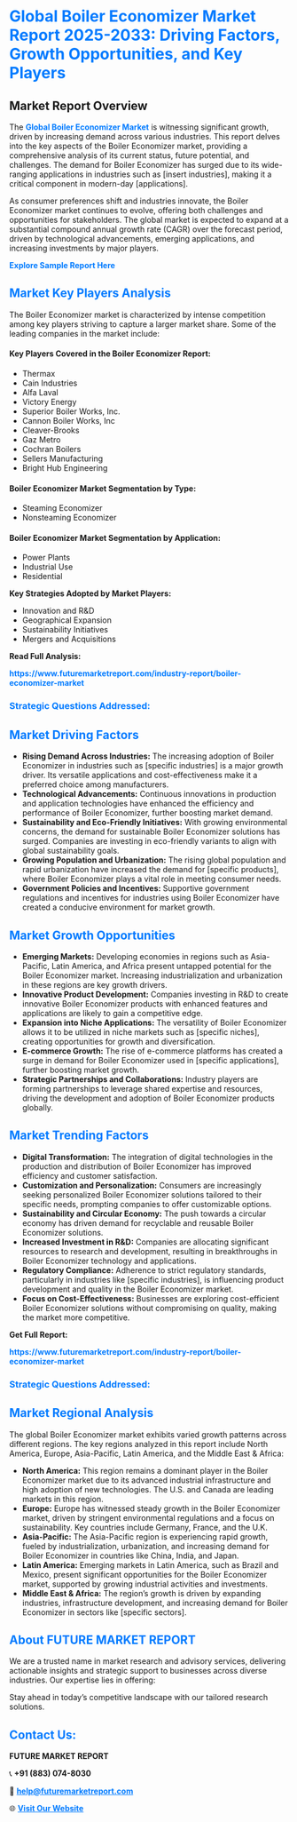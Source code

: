 <h1 style="color: #007BFF;">Global Boiler Economizer Market Report 2025-2033: Driving Factors, Growth Opportunities, and Key Players</h1>

<section id="overview">
<h2>Market Report Overview</h2>
<p>The <a href="https://www.futuremarketreport.com/industry-report/boiler-economizer-market" style="color: #007BFF; text-decoration: none;"><strong>Global Boiler Economizer Market</strong></a> is witnessing significant growth, driven by increasing demand across various industries. This report delves into the key aspects of the Boiler Economizer market, providing a comprehensive analysis of its current status, future potential, and challenges. The demand for Boiler Economizer has surged due to its wide-ranging applications in industries such as [insert industries], making it a critical component in modern-day [applications].</p>
<p>As consumer preferences shift and industries innovate, the Boiler Economizer market continues to evolve, offering both challenges and opportunities for stakeholders. The global market is expected to expand at a substantial compound annual growth rate (CAGR) over the forecast period, driven by technological advancements, emerging applications, and increasing investments by major players.</p>
</section>

<section id="overview">
<p><a href="https://www.futuremarketreport.com/request-sample/reportId=57529" style="color: #007BFF; text-decoration: none;"><strong>Explore Sample Report Here</strong></a></p>
</section>

<section id="key-players">
<h2 style="color: #007BFF;">Market Key Players Analysis</h2>
<p>The Boiler Economizer market is characterized by intense competition among key players striving to capture a larger market share. Some of the leading companies in the market include:</p>
<h4>Key Players Covered in the Boiler Economizer Report:</h4>
<ul><li>Thermax</li><li>Cain Industries</li><li>Alfa Laval</li><li>Victory Energy</li><li>Superior Boiler Works, Inc.</li><li>Cannon Boiler Works, Inc</li><li>Cleaver-Brooks</li><li>Gaz Metro</li><li>Cochran Boilers</li><li>Sellers Manufacturing</li><li>Bright Hub Engineering</li></ul>
<h4>Boiler Economizer Market Segmentation by Type:</h4>
<ul><li>Steaming Economizer</li><li>Nonsteaming Economizer</li></ul>

<h4>Boiler Economizer Market Segmentation by Application:</h4>
<ul><li>Power Plants</li><li>Industrial Use</li><li>Residential</li></ul>
<p><strong>Key Strategies Adopted by Market Players:</strong></p>
<ul>
<li>Innovation and R&D</li>
<li>Geographical Expansion</li>
<li>Sustainability Initiatives</li>
<li>Mergers and Acquisitions</li>
</ul>
</section>

<section>
<p><strong>Read Full Analysis: </strong></p><a href="https://www.futuremarketreport.com/industry-report/boiler-economizer-market" style="color: #007BFF; text-decoration: none;"><strong>https://www.futuremarketreport.com/industry-report/boiler-economizer-market</strong></a>
<h3 style="color: #007BFF;">Strategic Questions Addressed:</h3>
</section>

<section id="driving-factors">
<h2 style="color: #007BFF;">Market Driving Factors</h2>
<ul>
<li><strong>Rising Demand Across Industries:</strong> The increasing adoption of Boiler Economizer in industries such as [specific industries] is a major growth driver. Its versatile applications and cost-effectiveness make it a preferred choice among manufacturers.</li>
<li><strong>Technological Advancements:</strong> Continuous innovations in production and application technologies have enhanced the efficiency and performance of Boiler Economizer, further boosting market demand.</li>
<li><strong>Sustainability and Eco-Friendly Initiatives:</strong> With growing environmental concerns, the demand for sustainable Boiler Economizer solutions has surged. Companies are investing in eco-friendly variants to align with global sustainability goals.</li>
<li><strong>Growing Population and Urbanization:</strong> The rising global population and rapid urbanization have increased the demand for [specific products], where Boiler Economizer plays a vital role in meeting consumer needs.</li>
<li><strong>Government Policies and Incentives:</strong> Supportive government regulations and incentives for industries using Boiler Economizer have created a conducive environment for market growth.</li>
</ul>
</section>

<section id="growth-opportunities">
<h2 style="color: #007BFF;">Market Growth Opportunities</h2>
<ul>
<li><strong>Emerging Markets:</strong> Developing economies in regions such as Asia-Pacific, Latin America, and Africa present untapped potential for the Boiler Economizer market. Increasing industrialization and urbanization in these regions are key growth drivers.</li>
<li><strong>Innovative Product Development:</strong> Companies investing in R&D to create innovative Boiler Economizer products with enhanced features and applications are likely to gain a competitive edge.</li>
<li><strong>Expansion into Niche Applications:</strong> The versatility of Boiler Economizer allows it to be utilized in niche markets such as [specific niches], creating opportunities for growth and diversification.</li>
<li><strong>E-commerce Growth:</strong> The rise of e-commerce platforms has created a surge in demand for Boiler Economizer used in [specific applications], further boosting market growth.</li>
<li><strong>Strategic Partnerships and Collaborations:</strong> Industry players are forming partnerships to leverage shared expertise and resources, driving the development and adoption of Boiler Economizer products globally.</li>
</ul>
</section>

<section id="trending-factors">
<h2 style="color: #007BFF;">Market Trending Factors</h2>
<ul>
<li><strong>Digital Transformation:</strong> The integration of digital technologies in the production and distribution of Boiler Economizer has improved efficiency and customer satisfaction.</li>
<li><strong>Customization and Personalization:</strong> Consumers are increasingly seeking personalized Boiler Economizer solutions tailored to their specific needs, prompting companies to offer customizable options.</li>
<li><strong>Sustainability and Circular Economy:</strong> The push towards a circular economy has driven demand for recyclable and reusable Boiler Economizer solutions.</li>
<li><strong>Increased Investment in R&D:</strong> Companies are allocating significant resources to research and development, resulting in breakthroughs in Boiler Economizer technology and applications.</li>
<li><strong>Regulatory Compliance:</strong> Adherence to strict regulatory standards, particularly in industries like [specific industries], is influencing product development and quality in the Boiler Economizer market.</li>
<li><strong>Focus on Cost-Effectiveness:</strong> Businesses are exploring cost-efficient Boiler Economizer solutions without compromising on quality, making the market more competitive.</li>
</ul>
</section>

<section>
<p><strong>Get Full Report: </strong></p><a href="https://www.futuremarketreport.com/industry-report/boiler-economizer-market" style="color: #007BFF; text-decoration: none;"><strong>https://www.futuremarketreport.com/industry-report/boiler-economizer-market</strong></a>
<h3 style="color: #007BFF;">Strategic Questions Addressed:</h3>
</section>


<section id="regional-analysis">
<h2 style="color: #007BFF;">Market Regional Analysis</h2>
<p>The global Boiler Economizer market exhibits varied growth patterns across different regions. The key regions analyzed in this report include North America, Europe, Asia-Pacific, Latin America, and the Middle East & Africa:</p>
<ul>
<li><strong>North America:</strong> This region remains a dominant player in the Boiler Economizer market due to its advanced industrial infrastructure and high adoption of new technologies. The U.S. and Canada are leading markets in this region.</li>
<li><strong>Europe:</strong> Europe has witnessed steady growth in the Boiler Economizer market, driven by stringent environmental regulations and a focus on sustainability. Key countries include Germany, France, and the U.K.</li>
<li><strong>Asia-Pacific:</strong> The Asia-Pacific region is experiencing rapid growth, fueled by industrialization, urbanization, and increasing demand for Boiler Economizer in countries like China, India, and Japan.</li>
<li><strong>Latin America:</strong> Emerging markets in Latin America, such as Brazil and Mexico, present significant opportunities for the Boiler Economizer market, supported by growing industrial activities and investments.</li>
<li><strong>Middle East & Africa:</strong> The region’s growth is driven by expanding industries, infrastructure development, and increasing demand for Boiler Economizer in sectors like [specific sectors].</li>
</ul>
</section>

<footer>
<h2 style="color: #007BFF;">About FUTURE MARKET REPORT</h2>
<p>We are a trusted name in market research and advisory services, delivering actionable insights and strategic support to businesses across diverse industries. Our expertise lies in offering:</p>

<p>Stay ahead in today’s competitive landscape with our tailored research solutions.</p>

<h2 style="color: #007BFF;">Contact Us:</h2>
<p><strong>FUTURE MARKET REPORT</strong></p>
<p>📞 <strong>+91 (883) 074-8030</strong></p>
<p>📧 <strong><a href="mailto:help@futuremarketreport.com" style="color: #007BFF;">help@futuremarketreport.com</a></strong></p>
<p>🌐 <strong><a href="https://www.futuremarketreport.com/" style="color: #007BFF;">Visit Our Website</a></strong></p>
</footer>